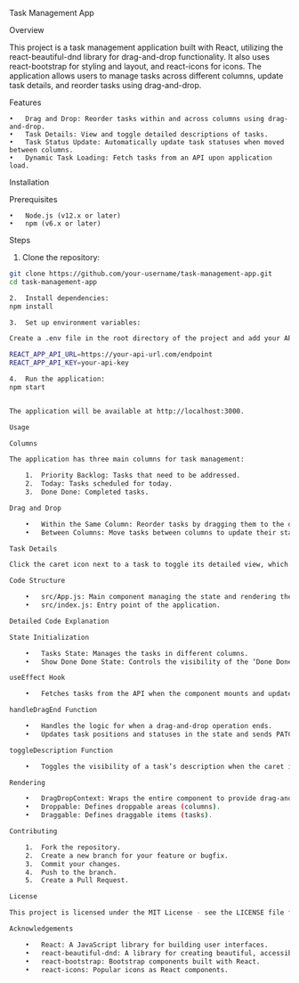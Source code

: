 Task Management App

Overview

This project is a task management application built with React, utilizing the react-beautiful-dnd library for drag-and-drop functionality. It also uses react-bootstrap for styling and layout, and react-icons for icons. The application allows users to manage tasks across different columns, update task details, and reorder tasks using drag-and-drop.

Features

	•	Drag and Drop: Reorder tasks within and across columns using drag-and-drop.
	•	Task Details: View and toggle detailed descriptions of tasks.
	•	Task Status Update: Automatically update task statuses when moved between columns.
	•	Dynamic Task Loading: Fetch tasks from an API upon application load.

Installation

Prerequisites

	•	Node.js (v12.x or later)
	•	npm (v6.x or later)

Steps

1.	Clone the repository:

```bash
git clone https://github.com/your-username/task-management-app.git
cd task-management-app

2.	Install dependencies:
npm install

3.	Set up environment variables:

Create a .env file in the root directory of the project and add your API URL and API key:

REACT_APP_API_URL=https://your-api-url.com/endpoint
REACT_APP_API_KEY=your-api-key

4.	Run the application:
npm start


The application will be available at http://localhost:3000.

Usage

Columns

The application has three main columns for task management:

	1.	Priority Backlog: Tasks that need to be addressed.
	2.	Today: Tasks scheduled for today.
	3.	Done Done: Completed tasks.

Drag and Drop

	•	Within the Same Column: Reorder tasks by dragging them to the desired position.
	•	Between Columns: Move tasks between columns to update their status.

Task Details

Click the caret icon next to a task to toggle its detailed view, which includes notes, urgency, and value.

Code Structure

	•	src/App.js: Main component managing the state and rendering the UI.
	•	src/index.js: Entry point of the application.

Detailed Code Explanation

State Initialization

	•	Tasks State: Manages the tasks in different columns.
	•	Show Done Done State: Controls the visibility of the ‘Done Done’ column.

useEffect Hook

	•	Fetches tasks from the API when the component mounts and updates the tasks state.

handleDragEnd Function

	•	Handles the logic for when a drag-and-drop operation ends.
	•	Updates task positions and statuses in the state and sends PATCH requests to update the database.

toggleDescription Function

	•	Toggles the visibility of a task’s description when the caret icon is clicked.

Rendering

	•	DragDropContext: Wraps the entire component to provide drag-and-drop functionality.
	•	Droppable: Defines droppable areas (columns).
	•	Draggable: Defines draggable items (tasks).

Contributing

	1.	Fork the repository.
	2.	Create a new branch for your feature or bugfix.
	3.	Commit your changes.
	4.	Push to the branch.
	5.	Create a Pull Request.

License

This project is licensed under the MIT License - see the LICENSE file for details.

Acknowledgements

	•	React: A JavaScript library for building user interfaces.
	•	react-beautiful-dnd: A library for creating beautiful, accessible drag-and-drop experiences.
	•	react-bootstrap: Bootstrap components built with React.
	•	react-icons: Popular icons as React components.